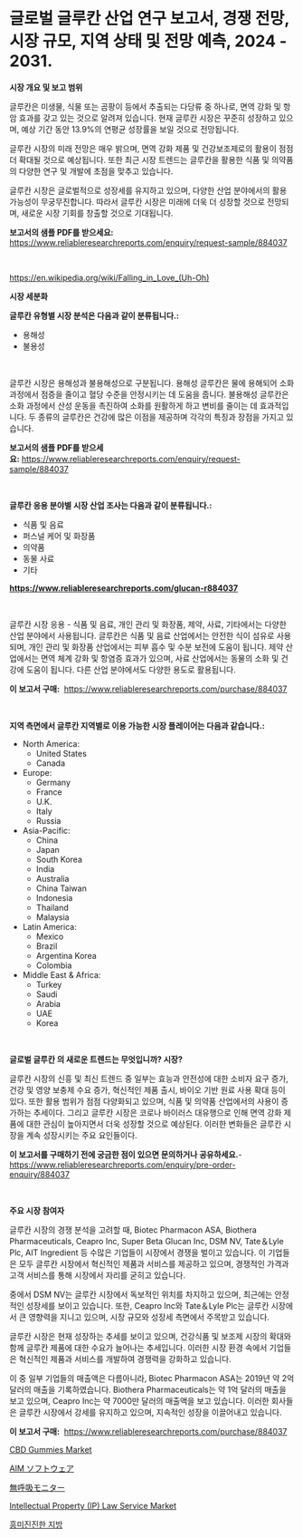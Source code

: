 <p><h1>글로벌 글루칸 산업 연구 보고서, 경쟁 전망, 시장 규모, 지역 상태 및 전망 예측, 2024 - 2031.</h1></p><p><strong>시장 개요 및 보고 범위</strong></p>
<p><p>글루칸은 미생물, 식물 또는 곰팡이 등에서 추출되는 다당류 중 하나로, 면역 강화 및 항암 효과를 갖고 있는 것으로 알려져 있습니다. 현재 글루칸 시장은 꾸준히 성장하고 있으며, 예상 기간 동안 13.9%의 연평균 성장률을 보일 것으로 전망됩니다. </p><p>글루칸 시장의 미래 전망은 매우 밝으며, 면역 강화 제품 및 건강보조제로의 활용이 점점 더 확대될 것으로 예상됩니다. 또한 최근 시장 트렌드는 글루칸을 활용한 식품 및 의약품의 다양한 연구 및 개발에 초점을 맞추고 있습니다.</p><p>글루칸 시장은 글로벌적으로 성장세를 유지하고 있으며, 다양한 산업 분야에서의 활용 가능성이 무궁무진합니다. 따라서 글루칸 시장은 미래에 더욱 더 성장할 것으로 전망되며, 새로운 시장 기회를 창출할 것으로 기대됩니다.</p></p>
<p><strong>보고서의 샘플 PDF를 받으세요:</strong> <a href="https://www.reliableresearchreports.com/enquiry/request-sample/884037">https://www.reliableresearchreports.com/enquiry/request-sample/884037</a></p>
<p>&nbsp;</p>
<p><a href="https://en.wikipedia.org/wiki/Falling_in_Love_(Uh-Oh)">https://en.wikipedia.org/wiki/Falling_in_Love_(Uh-Oh)</a></p>
<p><strong>시장 세분화</strong></p>
<p><strong>글루칸 유형별 시장 분석은 다음과 같이 분류됩니다.:</strong></p>
<p><ul><li>용해성</li><li>불용성</li></ul></p>
<p>&nbsp;</p>
<p><p>글루칸 시장은 용해성과 불용해성으로 구분됩니다. 용해성 글루칸은 물에 용해되어 소화 과정에서 점증을 줄이고 혈당 수준을 안정시키는 데 도움을 줍니다. 불용해성 글루칸은 소화 과정에서 산성 운동을 촉진하여 소화를 원활하게 하고 변비를 줄이는 데 효과적입니다. 두 종류의 글루칸은 건강에 많은 이점을 제공하며 각각의 특징과 장점을 가지고 있습니다.</p></p>
<p><strong>보고서의 샘플 PDF를 받으세요:</strong>&nbsp;<a href="https://www.reliableresearchreports.com/enquiry/request-sample/884037">https://www.reliableresearchreports.com/enquiry/request-sample/884037</a></p>
<p>&nbsp;</p>
<p><strong> 글루칸 응용 분야별 시장 산업 조사는 다음과 같이 분류됩니다.:</strong></p>
<p><ul><li>식품 및 음료</li><li>퍼스널 케어 및 화장품</li><li>의약품</li><li>동물 사료</li><li>기타</li></ul></p>
<p><strong><a href="https://www.reliableresearchreports.com/glucan-r884037">https://www.reliableresearchreports.com/glucan-r884037</a></strong></p>
<p>&nbsp;</p>
<p><p>글루칸 시장 응용 - 식품 및 음료, 개인 관리 및 화장품, 제약, 사료, 기타에서는 다양한 산업 분야에서 사용됩니다. 글루칸은 식품 및 음료 산업에서는 안전한 식이 섬유로 사용되며, 개인 관리 및 화장품 산업에서는 피부 흡수 및 수분 보전에 도움이 됩니다. 제약 산업에서는 면역 체계 강화 및 항염증 효과가 있으며, 사료 산업에서는 동물의 소화 및 건강에 도움이 됩니다. 다른 산업 분야에서도 다양한 용도로 활용됩니다.</p></p>
<p><strong>이 보고서 구매:</strong>&nbsp; <a href="https://www.reliableresearchreports.com/purchase/884037">https://www.reliableresearchreports.com/purchase/884037</a></p>
<p>&nbsp;</p>
<p><strong>지역 측면에서 글루칸 지역별로 이용 가능한 시장 플레이어는 다음과 같습니다.:</strong></p>
<p><ul>
    <li>
        North America:
        <ul>
            <li>United States</li>
            <li>Canada</li>
        </ul>
    </li>
    <li>
        Europe:
        <ul>
            <li>Germany</li>
            <li>France</li>
            <li>U.K.</li>
            <li>Italy</li>
            <li>Russia</li>
        </ul>
    </li>
    <li>
        Asia-Pacific:
        <ul>
            <li>China</li>
            <li>Japan</li>
            <li>South Korea</li>
            <li>India</li>
            <li>Australia</li>
            <li>China Taiwan</li>
            <li>Indonesia</li>
            <li>Thailand</li>
            <li>Malaysia</li>
        </ul>
    </li>
    <li>
        Latin America:
        <ul>
            <li>Mexico</li>
            <li>Brazil</li>
            <li>Argentina Korea</li>
            <li>Colombia</li>
        </ul>
    </li>
    <li>
        Middle East & Africa:
        <ul>
            <li>Turkey</li>
            <li>Saudi</li>
            <li>Arabia</li>
            <li>UAE</li>
            <li>Korea</li>
        </ul>
    </li>
    </ul></p>
<p>&nbsp;</p>
<p><strong>글로벌 글루칸 의 새로운 트렌드는 무엇입니까? 시장?</strong></p>
<p><p>글루칸 시장의 신흥 및 최신 트렌드 중 일부는 효능과 안전성에 대한 소비자 요구 증가, 건강 및 영양 보충제 수요 증가, 혁신적인 제품 출시, 바이오 기반 원료 사용 확대 등이 있다. 또한 활용 범위가 점점 다양화되고 있으며, 식품 및 의약품 산업에서의 사용이 증가하는 추세이다. 그리고 글루칸 시장은 코로나 바이러스 대유행으로 인해 면역 강화 제품에 대한 관심이 높아지면서 더욱 성장할 것으로 예상된다. 이러한 변화들은 글루칸 시장을 계속 성장시키는 주요 요인들이다.</p></p>
<p><strong>이 보고서를 구매하기 전에 궁금한 점이 있으면 문의하거나 공유하세요.</strong>- <a href="https://www.reliableresearchreports.com/enquiry/pre-order-enquiry/884037">https://www.reliableresearchreports.com/enquiry/pre-order-enquiry/884037</a></p>
<p>&nbsp;</p>
<p><strong>주요 시장 참여자</strong></p>
<p><p>글루칸 시장의 경쟁 분석을 고려할 때, Biotec Pharmacon ASA, Biothera Pharmaceuticals, Ceapro Inc, Super Beta Glucan Inc, DSM NV, Tate＆Lyle Plc, AIT Ingredient 등 수많은 기업들이 시장에서 경쟁을 벌이고 있습니다. 이 기업들은 모두 글루칸 시장에서 혁신적인 제품과 서비스를 제공하고 있으며, 경쟁적인 가격과 고객 서비스를 통해 시장에서 자리를 굳히고 있습니다.</p><p>중에서 DSM NV는 글루칸 시장에서 독보적인 위치를 차지하고 있으며, 최근에는 안정적인 성장세를 보이고 있습니다. 또한, Ceapro Inc와 Tate＆Lyle Plc는 글루칸 시장에서 큰 영향력을 지니고 있으며, 시장 규모와 성장세 측면에서 주목받고 있습니다.</p><p>글루칸 시장은 현재 성장하는 추세를 보이고 있으며, 건강식품 및 보조제 시장의 확대와 함께 글루칸 제품에 대한 수요가 늘어나는 추세입니다. 이러한 시장 환경 속에서 기업들은 혁신적인 제품과 서비스를 개발하여 경쟁력을 강화하고 있습니다.</p><p>이 중 일부 기업들의 매출액은 다름아니라, Biotec Pharmacon ASA는 2019년 약 2억 달러의 매출을 기록하였습니다. Biothera Pharmaceuticals는 약 1억 달러의 매출을 보고 있으며, Ceapro Inc는 약 7000만 달러의 매출액을 보고 있습니다. 이러한 회사들은 글루칸 시장에서 강세를 유지하고 있으며, 지속적인 성장을 이끌어내고 있습니다.</p></p>
<p><strong>이 보고서 구매:</strong>&nbsp;&nbsp;<a href="https://www.reliableresearchreports.com/purchase/884037">https://www.reliableresearchreports.com/purchase/884037</a></p>
<p><p><a href="https://github.com/rakibtthstu9900/Market-Research-Report-List-1/blob/main/cbd-gummies-market.md">CBD Gummies Market</a></p><p><a href="https://github.com/TerrellConn/Market-Research-Report-List-2/blob/main/5254046185817.md">AIM ソフトウェア</a></p><p><a href="https://github.com/RandallRunte2023/Market-Research-Report-List-2/blob/main/2231984185818.md">無呼吸モニター</a></p><p><a href="https://medium.com/@luke.russell779/an-in-depth-analysis-of-the-global-intellectual-property-ip-law-service-market-scope-and-its-ec2a527805f4">Intellectual Property (IP) Law Service Market</a></p><p><a href="https://github.com/LuckeyCorbin/Market-Research-Report-List-1/blob/main/58076771172.md">흥미진진한 지방</a></p></p>